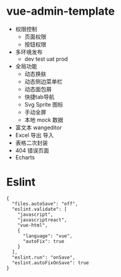 # vue-admin-template
+ 权限控制
  -  页面权限
  -  按钮权限
+ 多环境发布
  - dev test uat prod
+ 全局功能
  - 动态换肤
  - 动态侧边菜单栏
  - 动态面包屑
  - 快捷tab导航
  - Svg Sprite 图标
  - 手动全屏  
  - 本地 mock 数据
+ 富文本 wangeditor
+ Excel 导出 导入
+ 表格二次封装
+ 404 错误页面
+ Echarts

# Eslint 
```
{
  "files.autoSave": "off",
  "eslint.validate": [
    "javascript",
    "javascriptreact",
    "vue-html",
    {
      "language": "vue",
      "autoFix": true
    }
  ],
  "eslint.run": "onSave",
  "eslint.autoFixOnSave": true
}
```